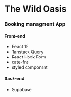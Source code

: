 # The Wild Oasis

### Booking managment App

#### Front-end

- React 19
- Tanstack Query
- React Hook Form
- date-fns
- styled componant

#### Back-end

- Supabase

